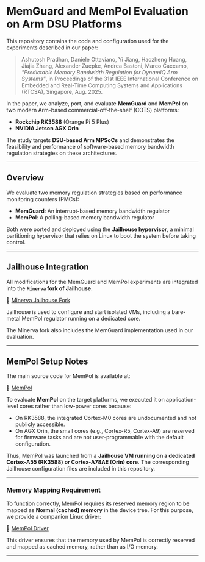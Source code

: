 # MemGuard and MemPol Evaluation on Arm DSU Platforms

This repository contains the code and configuration used for the experiments described in our paper:

> Ashutosh Pradhan, Daniele Ottaviano, Yi Jiang, Haozheng Huang,
> Jiajia Zhang, Alexander Zuepke, Andrea Bastoni, Marco Caccamo,
> *"Predictable Memory Bandwidth Regulation for DynamIQ Arm Systems"*,
> in Proceedings of the 31st IEEE International Conference on Embedded
> and Real-Time Computing Systems and Applications (RTCSA), Singapore, Aug. 2025.

In the paper, we analyze, port, and evaluate **MemGuard** and **MemPol** on two modern Arm-based commercial-off-the-shelf (COTS) platforms:

- **Rockchip RK3588** (Orange Pi 5 Plus)  
- **NVIDIA Jetson AGX Orin**

The study targets **DSU-based Arm MPSoCs** and demonstrates the feasibility and performance of software-based memory bandwidth regulation strategies on these architectures.

---

## Overview

We evaluate two memory regulation strategies based on performance monitoring counters (PMCs):

- **MemGuard**: An interrupt-based memory bandwidth regulator  
- **MemPol**: A polling-based memory bandwidth regulator

Both were ported and deployed using the **Jailhouse hypervisor**, a minimal partitioning hypervisor that relies on Linux to boot the system before taking control.

---

## Jailhouse Integration

All modifications for the MemGuard and MemPol experiments are integrated into the **`Minerva` fork of Jailhouse**.

🔗 [Minerva Jailhouse Fork](https://github.com/Minervasys/jailhouse)

Jailhouse is used to configure and start isolated VMs, including a bare-metal MemPol regulator running on a dedicated core.

The Minerva fork also includes the MemGuard implementation used in our evaluation.

---

## MemPol Setup Notes

The main source code for MemPol is available at:

🔗 [MemPol](https://gitlab.com/azuepke/mempol)

To evaluate **MemPol** on the target platforms, we executed it on application-level cores rather than low-power cores because:

- On RK3588, the integrated Cortex-M0 cores are undocumented and not publicly accessible.  
- On AGX Orin, the small cores (e.g., Cortex-R5, Cortex-A9) are reserved for firmware tasks and are not user-programmable with the default configuration.

Thus, MemPol was launched from a **Jailhouse VM running on a dedicated Cortex-A55 (RK3588) or Cortex-A78AE (Orin) core**. 
The corresponding Jailhouse configuration files are included in this repository.

---

### Memory Mapping Requirement

To function correctly, MemPol requires its reserved memory region to be mapped as **Normal (cached) memory** in the device tree. For this purpose, we provide a companion Linux driver:

🔗 [MemPol Driver](https://github.com/rtsl-cps-tum/mempol_driver)

This driver ensures that the memory used by MemPol is correctly reserved and mapped as cached memory, rather than as I/O memory.

---
